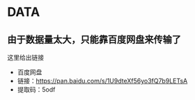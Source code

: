 # DATA
## 由于数据量太大，只能靠百度网盘来传输了
这里给出链接
- 百度网盘
- 链接：[https://pan.baidu.com/s/1U9dteXf56yo3fQ7b9LETsA ](https://pan.baidu.com/s/1U9dteXf56yo3fQ7b9LETsA)
- 提取码：5odf

